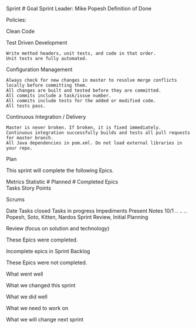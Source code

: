 Sprint #
Goal
Sprint Leader: Mike Popesh
Definition of Done

  

Policies:

Clean Code


Test Driven Development

    Write method headers, unit tests, and code in that order.
    Unit tests are fully automated.
   
Configuration Management

    Always check for new changes in master to resolve merge conflicts locally before committing them.
    All changes are built and tested before they are committed.
    All commits include a task/issue number.
    All commits include tests for the added or modified code.
    All tests pass.

Continuous Integration / Delivery

    Master is never broken. If broken, it is fixed immediately.
    Continuous integration successfully builds and tests all pull requests for master branch.
    All Java dependencies in pom.xml. Do not load external libraries in your repo.

Plan

This sprint will complete the following Epics.



Metrics
Statistic 	# Planned 	# Completed
Epics 	    
Tasks 
Story Points


Scrums

Date 	Tasks closed 	Tasks in progress 	Impediments   Present                               Notes
10/1    ..          ..                  ..            Popesh, Soto, Kitten, Nardos          Sprint Review, Initial Planning                 

Review (focus on solution and technology)


These Epics were completed.


Incomplete epics in Sprint Backlog

These Epics were not completed.

What went well

What we changed this sprint

What we did well

What we need to work on

What we will change next sprint
